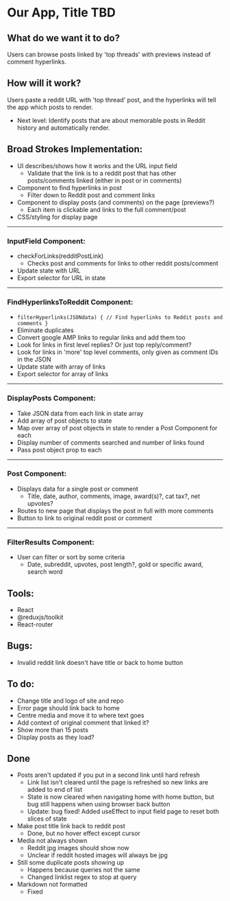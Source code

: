 # Our App, Title TBD

## What do we want it to do?

Users can browse posts linked by 'top threads' with previews instead of comment hyperlinks.

## How will it work?

Users paste a reddit URL with 'top thread' post, and the hyperlinks will tell the app which posts to render.

 - Next level: Identify posts that are about memorable posts in Reddit history and automatically render.

## Broad Strokes Implementation:

 - UI describes/shows how it works and the URL input field
    - Validate that the link is to a reddit post that has other posts/comments linked (either in post or in comments)
 - Component to find hyperlinks in post
    - Filter down to Reddit post and comment links
 - Component to display posts (and comments) on the page (previews?)
    - Each item is clickable and links to the full comment/post
 - CSS/styling for display page

---

### InputField Component:

 - checkForLinks(redditPostLink)
    - Checks post and comments for links to other reddit posts/comment
 - Update state with URL
 - Export selector for URL in state

---

### FindHyperlinksToReddit Component:

 - `filterHyperlinks(JSONdata) {
     // Find hyperlinks to Reddit posts and comments
 }`
 - Eliminate duplicates
 - Convert google AMP links to regular links and add them too
 - Look for links in first level replies? Or just top reply/comment?
 - Look for links in 'more' top level comments, only given as comment IDs in the JSON
 - Update state with array of links
 - Export selector for array of links

---

### DisplayPosts Component:

 - Take JSON data from each link in state array
 - Add array of post objects to state
 - Map over array of post objects in state to render a Post Component for each
 - Display number of comments searched and number of links found
 - Pass post object prop to each <Post />

---

### Post Component:

 - Displays data for a single post or comment
   - Title, date, author, comments, image, award(s)?, cat tax?, net upvotes?
 - Routes to new page that displays the post in full with more comments
 - Button to link to original reddit post or comment

---

### FilterResults Component:

 - User can filter or sort by some criteria 
   - Date, subreddit, upvotes, post length?, gold or specific award, search word


## Tools:

 - React
 - @reduxjs/toolkit
 - React-router

## Bugs:

 - Invalid reddit link doesn't have title or back to home button

## To do:

 - Change title and logo of site and repo
 - Error page should link back to home
 - Centre media and move it to where text goes
 - Add context of original comment that linked it?
 - Show more than 15 posts
 - Display posts as they load?

## Done

 - Posts aren't updated if you put in a second link until hard refresh
   - Link list isn't cleared until the page is refreshed so new links are added to end of list
   - State is now cleared when navigating home with home button, but bug still happens when using browser back button
   - Update: bug fixed! Added useEffect to input field page to reset both slices of state
 - Make post title link back to reddit post
   - Done, but no hover effect except cursor
 - Media not always shown
   - Reddit jpg images should show now
   - Unclear if reddit hosted images will always be jpg
 - Still some duplicate posts showing up
   - Happens because queries not the same
   - Changed linklist regex to stop at query
 - Markdown not formatted
   - Fixed

